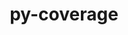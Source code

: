 ---
title: "py-coverage"
layout: cache
categories: [package, develop]
meta: {"compilers": ["apple-clang@=16.0.0", "gcc@=11.4.0", "gcc@=13.2.0"], "num_specs": 37, "num_specs_by_stack": {"e4s": 4, "e4s-neoverse_v1": 2, "hep": 4, "ml-darwin-aarch64-mps": 3, "ml-linux-aarch64-cpu": 12, "ml-linux-aarch64-cuda": 12, "ml-linux-x86_64-cpu": 12, "ml-linux-x86_64-cuda": 12, "ml-linux-x86_64-rocm": 8, "root": 37}, "oss": ["sequoia", "ubuntu22.04", "ubuntu24.04"], "platforms": ["darwin", "linux"], "stacks": ["e4s", "e4s-neoverse_v1", "hep", "ml-darwin-aarch64-mps", "ml-linux-aarch64-cpu", "ml-linux-aarch64-cuda", "ml-linux-x86_64-cpu", "ml-linux-x86_64-cuda", "ml-linux-x86_64-rocm", "root"], "targets": ["aarch64", "neoverse_v1", "x86_64_v3"], "versions": ["7.2.6"]}
spec_details: [{"compiler": "gcc@=13.2.0", "hash": "2jw3cacj4u4afdc4yvqgfxdgrad6xo45", "os": "ubuntu24.04", "platform": "linux", "size": "-", "stacks": ["ml-linux-aarch64-cpu", "ml-linux-aarch64-cuda", "root"], "target": "aarch64", "variants": ["build_system=python_pip", "~toml"], "versions": ["7.2.6"]}, {"compiler": "gcc@=11.4.0", "hash": "3mhrljnpgtclafdka6wyf3dol56wfac3", "os": "ubuntu22.04", "platform": "linux", "size": "-", "stacks": ["e4s", "root"], "target": "x86_64_v3", "variants": ["build_system=python_pip", "~toml"], "versions": ["7.2.6"]}, {"compiler": "gcc@=11.4.0", "hash": "44lzgb4jfhi6uessutmsm3mtrhmlmjb6", "os": "ubuntu22.04", "platform": "linux", "size": "-", "stacks": ["e4s", "root"], "target": "x86_64_v3", "variants": ["build_system=python_pip", "~toml"], "versions": ["7.2.6"]}, {"compiler": "gcc@=13.2.0", "hash": "4gp4ogbwtl5i6a7ynglwnxedwb6pz3en", "os": "ubuntu24.04", "platform": "linux", "size": "-", "stacks": ["ml-linux-x86_64-cpu", "ml-linux-x86_64-cuda", "root"], "target": "x86_64_v3", "variants": ["build_system=python_pip", "~toml"], "versions": ["7.2.6"]}, {"compiler": "gcc@=13.2.0", "hash": "4ib6vjhr4ufotntlzpp5oeamptovzp5b", "os": "ubuntu24.04", "platform": "linux", "size": "-", "stacks": ["ml-linux-aarch64-cpu", "ml-linux-aarch64-cuda", "root"], "target": "aarch64", "variants": ["build_system=python_pip", "~toml"], "versions": ["7.2.6"]}, {"compiler": "apple-clang@=16.0.0", "hash": "5ak2ij2vcsl4geduqxibbey4m64zc24c", "os": "sequoia", "platform": "darwin", "size": "-", "stacks": ["ml-darwin-aarch64-mps", "root"], "target": "aarch64", "variants": ["build_system=python_pip", "~toml"], "versions": ["7.2.6"]}, {"compiler": "apple-clang@=16.0.0", "hash": "5f6zj3ksp3wtww5plmkhloz4y65dbwiz", "os": "sequoia", "platform": "darwin", "size": "-", "stacks": ["ml-darwin-aarch64-mps", "root"], "target": "aarch64", "variants": ["build_system=python_pip", "~toml"], "versions": ["7.2.6"]}, {"compiler": "gcc@=13.2.0", "hash": "5qn4mprbznzqkuaapk6rm3wehlaptxzz", "os": "ubuntu24.04", "platform": "linux", "size": "-", "stacks": ["ml-linux-aarch64-cpu", "ml-linux-aarch64-cuda", "root"], "target": "aarch64", "variants": ["build_system=python_pip", "~toml"], "versions": ["7.2.6"]}, {"compiler": "gcc@=11.4.0", "hash": "62vusk3ttdwjqqwxpvvkqrtthbn4f5fb", "os": "ubuntu22.04", "platform": "linux", "size": "-", "stacks": ["e4s", "root"], "target": "x86_64_v3", "variants": ["build_system=python_pip", "~toml"], "versions": ["7.2.6"]}, {"compiler": "gcc@=11.4.0", "hash": "64cf3rlp4dsejszfdif5ysi7oz3c7xgw", "os": "ubuntu22.04", "platform": "linux", "size": "-", "stacks": ["e4s", "root"], "target": "x86_64_v3", "variants": ["build_system=python_pip", "~toml"], "versions": ["7.2.6"]}, {"compiler": "gcc@=13.2.0", "hash": "7tiztqis6hswcjiggl474mqwc4qmbkio", "os": "ubuntu24.04", "platform": "linux", "size": "-", "stacks": ["ml-linux-aarch64-cpu", "ml-linux-aarch64-cuda", "root"], "target": "aarch64", "variants": ["build_system=python_pip", "~toml"], "versions": ["7.2.6"]}, {"compiler": "gcc@=13.2.0", "hash": "bxpyiakgdspwqfiq2daherb7ifaywhl5", "os": "ubuntu24.04", "platform": "linux", "size": "-", "stacks": ["ml-linux-x86_64-cpu", "ml-linux-x86_64-cuda", "root"], "target": "x86_64_v3", "variants": ["build_system=python_pip", "~toml"], "versions": ["7.2.6"]}, {"compiler": "gcc@=13.2.0", "hash": "ciwqwuxr77m7l3w5utu43tap5gtqboqh", "os": "ubuntu24.04", "platform": "linux", "size": "-", "stacks": ["ml-linux-aarch64-cpu", "ml-linux-aarch64-cuda", "root"], "target": "aarch64", "variants": ["build_system=python_pip", "~toml"], "versions": ["7.2.6"]}, {"compiler": "gcc@=11.4.0", "hash": "crhdionllpr3rvbbnbhod74k3vlc6x6o", "os": "ubuntu22.04", "platform": "linux", "size": "-", "stacks": ["hep", "root"], "target": "x86_64_v3", "variants": ["build_system=python_pip", "+toml"], "versions": ["7.2.6"]}, {"compiler": "gcc@=13.2.0", "hash": "doojct3l2cqic2wtoutlvs4dbayjk2bc", "os": "ubuntu24.04", "platform": "linux", "size": "-", "stacks": ["ml-linux-aarch64-cpu", "ml-linux-aarch64-cuda", "root"], "target": "aarch64", "variants": ["build_system=python_pip", "~toml"], "versions": ["7.2.6"]}, {"compiler": "gcc@=13.2.0", "hash": "ejnctgwlcj52a4d4ou4feqkgxzemkp3p", "os": "ubuntu24.04", "platform": "linux", "size": "-", "stacks": ["ml-linux-x86_64-cpu", "ml-linux-x86_64-cuda", "ml-linux-x86_64-rocm", "root"], "target": "x86_64_v3", "variants": ["build_system=python_pip", "~toml"], "versions": ["7.2.6"]}, {"compiler": "gcc@=13.2.0", "hash": "ezjnquiklc2tcmyjbryo5kscr2lw65vs", "os": "ubuntu24.04", "platform": "linux", "size": "-", "stacks": ["ml-linux-aarch64-cpu", "ml-linux-aarch64-cuda", "root"], "target": "aarch64", "variants": ["build_system=python_pip", "~toml"], "versions": ["7.2.6"]}, {"compiler": "gcc@=13.2.0", "hash": "fqb3y5xywqjrxy3jvsnqiijneru2nlfo", "os": "ubuntu24.04", "platform": "linux", "size": "-", "stacks": ["ml-linux-aarch64-cpu", "ml-linux-aarch64-cuda", "root"], "target": "aarch64", "variants": ["build_system=python_pip", "~toml"], "versions": ["7.2.6"]}, {"compiler": "gcc@=13.2.0", "hash": "i2r2xoh47sbnwi5i656uogazid6bsv77", "os": "ubuntu24.04", "platform": "linux", "size": "-", "stacks": ["ml-linux-aarch64-cpu", "ml-linux-aarch64-cuda", "root"], "target": "aarch64", "variants": ["build_system=python_pip", "~toml"], "versions": ["7.2.6"]}, {"compiler": "gcc@=13.2.0", "hash": "jfldpdl67bu74q7tcbhjlrivwqelzxu5", "os": "ubuntu24.04", "platform": "linux", "size": "-", "stacks": ["ml-linux-x86_64-cpu", "ml-linux-x86_64-cuda", "ml-linux-x86_64-rocm", "root"], "target": "x86_64_v3", "variants": ["build_system=python_pip", "~toml"], "versions": ["7.2.6"]}, {"compiler": "gcc@=13.2.0", "hash": "jgs3znqwvkszrwvrqsf722mq6xarksgk", "os": "ubuntu24.04", "platform": "linux", "size": "-", "stacks": ["ml-linux-x86_64-cpu", "ml-linux-x86_64-cuda", "ml-linux-x86_64-rocm", "root"], "target": "x86_64_v3", "variants": ["build_system=python_pip", "~toml"], "versions": ["7.2.6"]}, {"compiler": "apple-clang@=16.0.0", "hash": "ke5enr7jszgmpamkqxygdwyghes7pwt2", "os": "sequoia", "platform": "darwin", "size": "-", "stacks": ["ml-darwin-aarch64-mps", "root"], "target": "aarch64", "variants": ["build_system=python_pip", "~toml"], "versions": ["7.2.6"]}, {"compiler": "gcc@=13.2.0", "hash": "pjcsdcyswb7hfmmhharmlwtq76l445fh", "os": "ubuntu24.04", "platform": "linux", "size": "-", "stacks": ["ml-linux-x86_64-cpu", "ml-linux-x86_64-cuda", "ml-linux-x86_64-rocm", "root"], "target": "x86_64_v3", "variants": ["build_system=python_pip", "~toml"], "versions": ["7.2.6"]}, {"compiler": "gcc@=13.2.0", "hash": "prihhmpttoig24nmmmbg2gzk6egud4eb", "os": "ubuntu24.04", "platform": "linux", "size": "-", "stacks": ["ml-linux-x86_64-cpu", "ml-linux-x86_64-cuda", "root"], "target": "x86_64_v3", "variants": ["build_system=python_pip", "~toml"], "versions": ["7.2.6"]}, {"compiler": "gcc@=13.2.0", "hash": "pua3kgo4innrtvbocdqgvp3zgpodenju", "os": "ubuntu24.04", "platform": "linux", "size": "-", "stacks": ["ml-linux-x86_64-cpu", "ml-linux-x86_64-cuda", "ml-linux-x86_64-rocm", "root"], "target": "x86_64_v3", "variants": ["build_system=python_pip", "~toml"], "versions": ["7.2.6"]}, {"compiler": "gcc@=11.4.0", "hash": "s5ykvijqnhrikdf27smkh4i4srabdnex", "os": "ubuntu22.04", "platform": "linux", "size": "-", "stacks": ["hep", "root"], "target": "x86_64_v3", "variants": ["build_system=python_pip", "+toml"], "versions": ["7.2.6"]}, {"compiler": "gcc@=11.4.0", "hash": "sic4zejlwmtidlonhiu3dgzk6yqnshyt", "os": "ubuntu22.04", "platform": "linux", "size": "-", "stacks": ["e4s-neoverse_v1", "root"], "target": "neoverse_v1", "variants": ["build_system=python_pip", "~toml"], "versions": ["7.2.6"]}, {"compiler": "gcc@=13.2.0", "hash": "t2akhjwxgzqgjj2dpzot56ukfbazbfut", "os": "ubuntu24.04", "platform": "linux", "size": "-", "stacks": ["ml-linux-x86_64-cpu", "ml-linux-x86_64-cuda", "ml-linux-x86_64-rocm", "root"], "target": "x86_64_v3", "variants": ["build_system=python_pip", "~toml"], "versions": ["7.2.6"]}, {"compiler": "gcc@=13.2.0", "hash": "udsgkx3f3t6g3mrcaiz4gjpympbh2fea", "os": "ubuntu24.04", "platform": "linux", "size": "-", "stacks": ["ml-linux-aarch64-cpu", "ml-linux-aarch64-cuda", "root"], "target": "aarch64", "variants": ["build_system=python_pip", "~toml"], "versions": ["7.2.6"]}, {"compiler": "gcc@=13.2.0", "hash": "uw77couab7bh23regwzilqduhavesx4i", "os": "ubuntu24.04", "platform": "linux", "size": "-", "stacks": ["ml-linux-x86_64-cpu", "ml-linux-x86_64-cuda", "ml-linux-x86_64-rocm", "root"], "target": "x86_64_v3", "variants": ["build_system=python_pip", "~toml"], "versions": ["7.2.6"]}, {"compiler": "gcc@=11.4.0", "hash": "vchzr232eia52apl6pykqhwuiervdjak", "os": "ubuntu22.04", "platform": "linux", "size": "-", "stacks": ["hep", "root"], "target": "x86_64_v3", "variants": ["build_system=python_pip", "+toml"], "versions": ["7.2.6"]}, {"compiler": "gcc@=13.2.0", "hash": "vmga4i7naul4nui2frbl3v3pcrslvjuz", "os": "ubuntu24.04", "platform": "linux", "size": "-", "stacks": ["ml-linux-x86_64-cpu", "ml-linux-x86_64-cuda", "ml-linux-x86_64-rocm", "root"], "target": "x86_64_v3", "variants": ["build_system=python_pip", "~toml"], "versions": ["7.2.6"]}, {"compiler": "gcc@=13.2.0", "hash": "weh7zkgfsr5nzswqjf3pmecbs5hvmjus", "os": "ubuntu24.04", "platform": "linux", "size": "-", "stacks": ["ml-linux-aarch64-cpu", "ml-linux-aarch64-cuda", "root"], "target": "aarch64", "variants": ["build_system=python_pip", "~toml"], "versions": ["7.2.6"]}, {"compiler": "gcc@=11.4.0", "hash": "wktwshuisx7txuzcxq4eoeayyyxawz2p", "os": "ubuntu22.04", "platform": "linux", "size": "-", "stacks": ["hep", "root"], "target": "x86_64_v3", "variants": ["build_system=python_pip", "+toml"], "versions": ["7.2.6"]}, {"compiler": "gcc@=13.2.0", "hash": "wmj3phv5r2tscdialtcxoh52tao4t7no", "os": "ubuntu24.04", "platform": "linux", "size": "-", "stacks": ["ml-linux-x86_64-cpu", "ml-linux-x86_64-cuda", "root"], "target": "x86_64_v3", "variants": ["build_system=python_pip", "~toml"], "versions": ["7.2.6"]}, {"compiler": "gcc@=11.4.0", "hash": "xgapqdwha4rg2or36e3qtob7pv4yyq4k", "os": "ubuntu22.04", "platform": "linux", "size": "-", "stacks": ["e4s-neoverse_v1", "root"], "target": "neoverse_v1", "variants": ["build_system=python_pip", "~toml"], "versions": ["7.2.6"]}, {"compiler": "gcc@=13.2.0", "hash": "yh547x5br5djzz2l7niwvkdhquxrupnt", "os": "ubuntu24.04", "platform": "linux", "size": "-", "stacks": ["ml-linux-aarch64-cpu", "ml-linux-aarch64-cuda", "root"], "target": "aarch64", "variants": ["build_system=python_pip", "~toml"], "versions": ["7.2.6"]}]
---